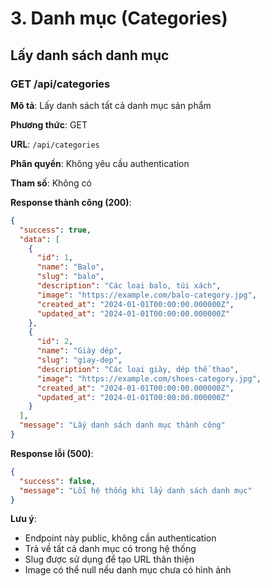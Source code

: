 # 3. Danh mục (Categories)

## Lấy danh sách danh mục

### GET /api/categories

**Mô tả**: Lấy danh sách tất cả danh mục sản phẩm

**Phương thức**: GET

**URL**: `/api/categories`

**Phân quyền**: Không yêu cầu authentication

**Tham số**: Không có

**Response thành công (200)**:

```json
{
  "success": true,
  "data": [
    {
      "id": 1,
      "name": "Balo",
      "slug": "balo",
      "description": "Các loại balo, túi xách",
      "image": "https://example.com/balo-category.jpg",
      "created_at": "2024-01-01T00:00:00.000000Z",
      "updated_at": "2024-01-01T00:00:00.000000Z"
    },
    {
      "id": 2,
      "name": "Giày dép",
      "slug": "giay-dep",
      "description": "Các loại giày, dép thể thao",
      "image": "https://example.com/shoes-category.jpg",
      "created_at": "2024-01-01T00:00:00.000000Z",
      "updated_at": "2024-01-01T00:00:00.000000Z"
    }
  ],
  "message": "Lấy danh sách danh mục thành công"
}
```

**Response lỗi (500)**:

```json
{
  "success": false,
  "message": "Lỗi hệ thống khi lấy danh sách danh mục"
}
```

**Lưu ý**:

- Endpoint này public, không cần authentication
- Trả về tất cả danh mục có trong hệ thống
- Slug được sử dụng để tạo URL thân thiện
- Image có thể null nếu danh mục chưa có hình ảnh
